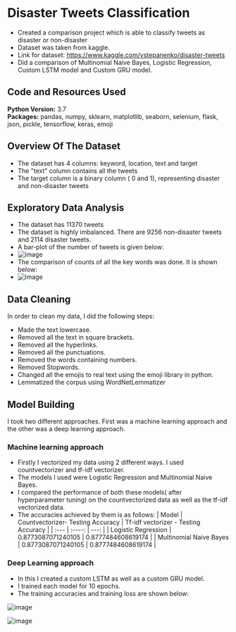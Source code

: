 # Disaster Tweets Classification
* Created a comparison project which is able to classify tweets as disaster or non-disaster
* Dataset was taken from kaggle. 
* Link for dataset: https://www.kaggle.com/vstepanenko/disaster-tweets
* Did a comparison of Multinomial Naive Bayes, Logistic Regression, Custom LSTM model and Custom GRU model.

## Code and Resources Used 
**Python Version:** 3.7  
**Packages:** pandas, numpy, sklearn, matplotlib, seaborn, selenium, flask, json, pickle, tensorflow, keras, emoji

## Overview Of The Dataset
* The dataset has 4 columns: keyword, location, text and target
* The "text" column contains all the tweets
* The target column is a binary column ( 0 and 1), representing disaster and non-disaster tweets

## Exploratory Data Analysis
* The dataset has 11370 tweets
* The dataset is highly imbalanced. There are 9256 non-disaster tweets and 2114 disaster tweets.
* A bar-plot of the number of tweets is given below:
* ![image](https://user-images.githubusercontent.com/56645508/122762198-b0639b80-d2ba-11eb-9bd8-3340724252a2.png)
* The comparison of counts of all the key words was done. It is shown below:
* ![image](https://user-images.githubusercontent.com/56645508/122762336-d8eb9580-d2ba-11eb-9448-dbb80e14106a.png)

## Data Cleaning
In order to clean my data, I did the following steps:
* Made the text lowercase.
* Removed all the text in square brackets.
* Removed all the hyperlinks.
* Removed all the punctuations.
* Removed the words containing numbers.
* Removed Stopwords.
* Changed all the emojis to real text using the emoji library in python.
* Lemmatized the corpus using WordNetLemmatizer

## Model Building 

I took two different approaches. First was a machine learning approach and the other was a deep learning approach.

### Machine learning approach
* Firstly I vectorized my data using 2 different ways. I used countvectorizer and tf-idf vectorizer. 
* The models I used were Logistic Regression and Multinomial Naive Bayes.
* I compared the performance of both these models( after hyperparameter tuning) on the countvectorized data as well as the tf-idf vectorized data.
* The accuracies achieved by them is as follows:
| Model      | Countvectorizer- Testing Accuracy | Tf-idf vectorizer - Testing Accuracy   |
| :---        |    :----:   |          ---: |
| Logistic Regression      | 0.8773087071240105      | 0.8777484608619174   |
| Multinomial Naive Bayes   | 0.8773087071240105        | 0.8777484608619174      |

### Deep Learning approach
* In this I created a custom LSTM as well as a custom GRU model.
* I trained each model for 10 epochs.
* The training accuracies and training loss are shown below:

![image](https://user-images.githubusercontent.com/56645508/122764634-4d273880-d2bd-11eb-80b2-86910adcb8e4.png)

![image](https://user-images.githubusercontent.com/56645508/122764660-54e6dd00-d2bd-11eb-98cc-b05582e643c5.png)



